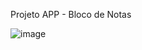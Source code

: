 Projeto APP - Bloco de Notas

![image](https://github.com/user-attachments/assets/f23e9b05-c76a-4584-b805-6dcfd0c68666)
